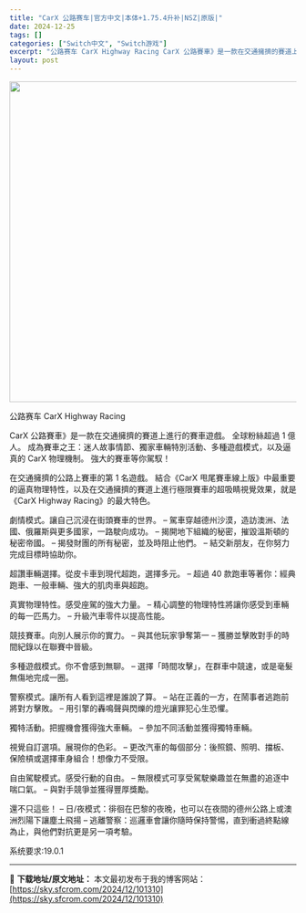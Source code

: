 ```yaml
---
title: "CarX 公路赛车|官方中文|本体+1.75.4升补|NSZ|原版|"
date: 2024-12-25
tags: []
categories: ["Switch中文", "Switch游戏"]
excerpt: "公路赛车 CarX Highway Racing CarX 公路賽車》是一款在交通擁擠的賽道上進行的賽車遊戲。 全球粉絲超過 1 億人。 成為賽車之王：迷人故事情節、獨家車輛特別活動、多種遊戲模式，以及逼真的 CarX 物理機制。 強大的賽車等你駕馭！ 在交通擁擠的公路上賽車的第 1 名遊戲。 結合&hellip;"
layout: post
---
```


<img class="aligncenter size-full wp-image-101302" src="https://sky.sfcrom.com/wp-content/uploads/2024/12/2024122507220420.webp" alt="" width="1000" height="562" />

公路赛车 CarX Highway Racing

CarX 公路賽車》是一款在交通擁擠的賽道上進行的賽車遊戲。
全球粉絲超過 1 億人。
成為賽車之王：迷人故事情節、獨家車輛特別活動、多種遊戲模式，以及逼真的 CarX 物理機制。
強大的賽車等你駕馭！

在交通擁擠的公路上賽車的第 1 名遊戲。
結合《CarX 甩尾賽車線上版》中最重要的逼真物理特性，以及在交通擁擠的賽道上進行極限賽車的超吸睛視覺效果，就是《CarX Highway Racing》的最大特色。

劇情模式。讓自己沉浸在街頭賽車的世界。
– 駕車穿越德州沙漠，造訪澳洲、法國、俄羅斯與更多國家，一路駛向成功。
– 揭開地下組織的秘密，摧毀溫斯頓的秘密帝國。
– 揭發財團的所有秘密，並及時阻止他們。
– 結交新朋友，在你努力完成目標時協助你。

超讚車輛選擇。從皮卡車到現代超跑，選擇多元。
– 超過 40 款跑車等著你：經典跑車、一般車輛、強大的肌肉車與超跑。

真實物理特性。感受座駕的強大力量。
– 精心調整的物理特性將讓你感受到車輛的每一匹馬力。
– 升級汽車零件以提高性能。

競技賽車。向別人展示你的實力。
– 與其他玩家爭奪第一
– 獲勝並擊敗對手的時間紀錄以在聯賽中晉級。

多種遊戲模式。你不會感到無聊。
– 選擇「時間攻擊」，在群車中競速，或是毫髮無傷地完成一圈。

警察模式。讓所有人看到這裡是誰說了算。
– 站在正義的一方，在鬧事者逃跑前將對方擊敗。
– 用引擎的轟鳴聲與閃爍的燈光讓罪犯心生恐懼。

獨特活動。把握機會獲得強大車輛。
– 參加不同活動並獲得獨特車輛。

視覺自訂選項。展現你的色彩。
– 更改汽車的每個部分：後照鏡、照明、擋板、保險槓或選擇車身組合！想像力不受限。

自由駕駛模式。感受行動的自由。
– 無限模式可享受駕駛樂趣並在無盡的追逐中喘口氣。
– 與對手競爭並獲得豐厚獎勵。

還不只這些！
– 日/夜模式：徘徊在巴黎的夜晚，也可以在夜間的德州公路上或澳洲烈陽下讓塵土飛揚
– 逃離警察：巡邏車會讓你隨時保持警惕，直到衝過終點線為止，與他們對抗更是另一項考驗。

系统要求:19.0.1

---
📖 **下载地址/原文地址：** 本文最初发布于我的博客网站：[https://sky.sfcrom.com/2024/12/101310](https://sky.sfcrom.com/2024/12/101310)

